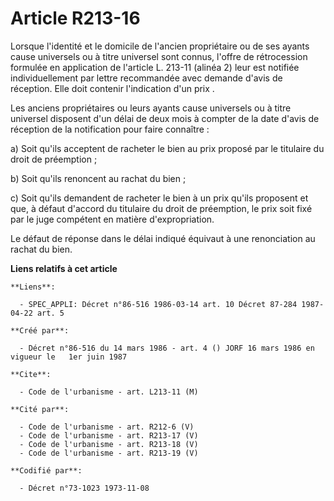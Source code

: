 # Article R213-16

Lorsque l'identité et le domicile de l'ancien propriétaire ou de ses ayants cause universels ou à titre universel sont
connus, l'offre de rétrocession formulée en application de l'article L. 213-11 (alinéa 2) leur est notifiée individuellement
par lettre recommandée avec demande d'avis de réception. Elle doit contenir l'indication d'un prix    . 

Les anciens propriétaires ou leurs ayants cause universels ou à titre universel disposent d'un délai de deux mois à compter
de la date d'avis de réception de la notification pour faire connaître : 

a) Soit qu'ils acceptent de racheter le bien au prix proposé par le titulaire du droit de préemption ; 

b) Soit qu'ils renoncent au rachat du bien ; 

c) Soit qu'ils demandent de racheter le bien à un prix qu'ils proposent et que, à défaut d'accord du titulaire du droit de
préemption, le prix soit fixé par le juge compétent en matière d'expropriation. 

Le défaut de réponse dans le délai indiqué équivaut à une renonciation au rachat du bien.

**Liens relatifs à cet article**

	**Liens**:

	  - SPEC_APPLI: Décret n°86-516 1986-03-14 art. 10 Décret 87-284 1987-04-22 art. 5

	**Créé par**:

	  - Décret n°86-516 du 14 mars 1986 - art. 4 () JORF 16 mars 1986 en vigueur le   1er juin 1987

	**Cite**:

	  - Code de l'urbanisme - art. L213-11 (M)

	**Cité par**:

	  - Code de l'urbanisme - art. R212-6 (V)
	  - Code de l'urbanisme - art. R213-17 (V)
	  - Code de l'urbanisme - art. R213-18 (V)
	  - Code de l'urbanisme - art. R213-19 (V)

	**Codifié par**:

	  - Décret n°73-1023 1973-11-08
